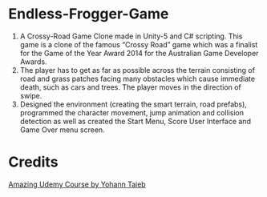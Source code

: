 # Endless-Frogger-Game
1. A Crossy-Road Game Clone made in Unity-5 and C# scripting. This game is a clone of the famous “Crossy Road” game which was a finalist
   for the Game of the Year Award 2014 for the Australian Game Developer Awards.
2. The player has to get as far as possible across the terrain consisting of road and grass patches facing many obstacles which cause 
   immediate death, such as cars and trees. The player moves in the direction of swipe.
3. Designed the environment (creating the smart terrain, road prefabs), programmed the character movement, jump animation and collision
   detection as well as created the Start Menu, Score User Interface and Game Over menu screen.

# Credits
[Amazing Udemy Course by Yohann Taieb](https://www.udemy.com/course/unity-3d-2016-build-program-publish-crossy-road-game/)
